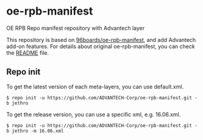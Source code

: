 oe-rpb-manifest
=================

OE RPB Repo manifest repository with Advantech layer

This repository is based on [96boards/oe-rpb-manifest](https://github.com/96boards/oe-rpb-manifest), and add Advantech add-on features.
For details about original oe-rpb-manifest, you can check the [README](https://github.com/96boards/oe-rpb-manifest/blob/jethro/README.md) file.

Repo init
---------

To get the latest version of each meta-layers, you can use default.xml.
```
$ repo init -u https://github.com/ADVANTECH-Corp/oe-rpb-manifest.git -b jethro
```

To get the release version, you can use a specific xml, e.g. 16.06.xml.
```
$ repo init -u https://github.com/ADVANTECH-Corp/oe-rpb-manifest.git -b jethro -m 16.06.xml
```

